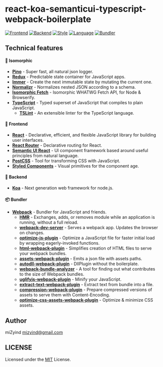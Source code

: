 # react-koa-semanticui-typescript-webpack-boilerplate

[![Frontend](https://img.shields.io/badge/Frontend-React-008BB8.svg?style=flat-square)](https://facebook.github.io/react)
[![Backend](https://img.shields.io/badge/Backend-Koa-orange.svg?style=flat-square)](http://koajs.com)
[![Style](https://img.shields.io/badge/Style-Semantic_UI-yellowgreen.svg?style=flat-square)](https://semantic-ui.com)
[![Language](https://img.shields.io/badge/Language-TypeScript-blue.svg?style=flat-square)](https://www.typescriptlang.org)
[![Bundler](https://img.shields.io/badge/Bundler-Webpack-2B3A42.svg?style=flat-square)](https://webpack.js.org)

## Technical features

#### 🌌 Isomorphic
- **[Pino](https://getpino.io)** - Super fast, all natural json logger.
- **[Redux](https://github.com/reactjs/redux)** - Predictable state container for JavaScript apps.
- **[Immer](https://github.com/mweststrate/immer)** - Create the next immutable state by mutating the current one.
- **[Normalizr](https://github.com/paularmstrong/normalizr)** - Normalizes nested JSON according to a schema.
- **[Isomorphic Fetch](https://github.com/matthew-andrews/isomorphic-fetch)** - Isomorphic WHATWG Fetch API, for Node & Browserify.
- **[TypeScript](https://www.typescriptlang.org)** - Typed superset of JavaScript that compiles to plain JavaScript.
  - **[TSLint](https://palantir.github.io/tslint)** - An extensible linter for the TypeScript language.

#### 🌁 Frontend
- **[React](https://reactjs.org)** - Declarative, efficient, and flexible JavaScript library for building user interfaces.
- **[React Router](https://reacttraining.com/react-router)** - Declarative routing for React.
- **[Semantic UI React](https://react.semantic-ui.com)** - UI component framework based around useful principles from natural language.
- **[PostCSS](http://postcss.org)** - Tool for transforming CSS with JavaScript.
- **[Styled Components](https://www.styled-components.com)** - Visual primitives for the component age.

#### 🌆 Backend
- **[Koa](http://koajs.com)** - Next generation web framework for node.js.

#### 📦 Bundler
- **[Webpack](https://webpack.js.org)** - Bundler for JavaScript and friends.
  - **[HMR](https://webpack.js.org/concepts/hot-module-replacement)** - Exchanges, adds, or removes module while an application is running, without a full reload.
  - **[webpack-dev-server](https://github.com/webpack/webpack-dev-server)** - Serves a webpack app. Updates the browser on changes.
  - **[optimize-js-plugin](https://github.com/vigneshshanmugam/optimize-js-plugin)** - Optimize a JavaScript file for faster initial load by wrapping eagerly-invoked functions.
  - **[html-webpack-plugin](https://github.com/jantimon/html-webpack-plugin)** - Simplifies creation of HTML files to serve your webpack bundles.
  - **[assets-webpack-plugin](https://github.com/kossnocorp/assets-webpack-plugin)** - Emits a json file with assets paths.
  - **[autodll-webpack-plugin](https://github.com/asfktz/autodll-webpack-plugin)** - DllPlugin without the boilerplate.
  - **[webpack-bundle-analyzer](https://github.com/robertknight/webpack-bundle-size-analyzer)** - A tool for finding out what contributes to the size of Webpack bundles.
  - **[uglifyjs-webpack-plugin](https://github.com/webpack-contrib/uglifyjs-webpack-plugin)** - Minify your JavaScript.
  - **[extract-text-webpack-plugin](https://github.com/webpack-contrib/extract-text-webpack-plugin)** - Extract text from bundle into a file.
  - **[compression-webpack-plugin](https://github.com/webpack-contrib/compression-webpack-plugin)** - Prepare compressed versions of assets to serve them with Content-Encoding.
  - **[optimize-css-assets-webpack-plugin](https://github.com/NMFR/optimize-css-assets-webpack-plugin)** - Optimize & minimize CSS assets.

## Author

miZyind <mizyind@gmail.com>

## LICENSE

Licensed under the [MIT](LICENSE) License.
